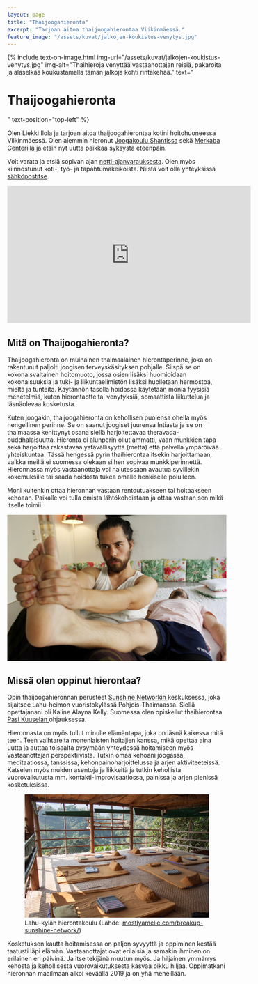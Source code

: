 ```yaml
---
layout: page
title: "Thaijoogahieronta"
excerpt: "Tarjoan aitoa thaijoogahierontaa Viikinmäessä."
feature_image: "/assets/kuvat/jalkojen-koukistus-venytys.jpg"
---
```


{% include text-on-image.html img-url="/assets/kuvat/jalkojen-koukistus-venytys.jpg" img-alt="Thaihieroja venyttää vastaanottajan reisiä, pakaroita ja alaselkää koukustamalla tämän jalkoja kohti rintakehää." text="<h1>Thaijoogahieronta</h1>" text-position="top-left" %}

Olen Liekki Ilola ja tarjoan aitoa thaijoogahierontaa kotini hoitohuoneessa Viikinmäessä. Olen aiemmin hieronut <a class="textlink" href="https://jooga.fi">Joogakoulu Shantissa</a> sekä <a class="textlink" href="https://www.facebook.com/merkabakeskus/">Merkaba Centerillä</a> ja etsin nyt uutta paikkaa syksystä eteenpäin.

Voit varata ja etsiä sopivan ajan <a class="textlink" href="/ajanvaraus">netti-ajanvarauksesta</a>. Olen myös kiinnostunut koti-, työ- ja tapahtumakeikoista. Niistä voit olla yhteyksissä <a class="textlink" href="mailto:info@liekki-wellness.fi">sähköpostitse</a>.

<div class="video">
	<iframe width="560" height="315" src="https://www.youtube.com/embed/LUHV2qxK0K8" frameborder="0" allow="accelerometer; autoplay; clipboard-write; encrypted-media; gyroscope; picture-in-picture" allowfullscreen></iframe>
</div>

<h2> Mitä on Thaijoogahieronta? </h2>

Thaijoogahieronta on muinainen thaimaalainen hierontaperinne, joka on rakentunut paljolti joogisen terveyskäsityksen pohjalle. Siispä se on kokonaisvaltainen hoitomuoto, jossa osien lisäksi huomioidaan kokonaisuuksia ja tuki- ja liikuntaelimistön lisäksi huolletaan hermostoa, mieltä ja tunteita. Käytännön tasolla hoidossa käytetään monia fyysisiä menetelmiä, kuten hierontaotteita, venytyksiä, somaattista liikuttelua ja läsnäolevaa kosketusta.

Kuten joogakin, thaijoogahieronta on kehollisen puolensa ohella myös hengellinen perinne. Se on saanut joogiset juurensa Intiasta ja se on thaimaassa kehittynyt osana siellä harjoitettavaa theravada-buddhalaisuutta. Hieronta ei alunperin ollut ammatti, vaan munkkien tapa sekä harjoittaa rakastavaa ystävällisyyttä (metta) että palvella ympäröivää yhteiskuntaa. Tässä hengessä pyrin thaihierontaa itsekin harjoittamaan, vaikka meillä ei suomessa olekaan siihen sopivaa munkkiperinnettä. Hieronnassa myös vastaanottaja voi halutessaan avautua syvillekin kokemuksille tai saada hoidosta tukea omalle henkiselle polulleen.

Moni kuitenkin ottaa hieronnan vastaan rentoutuakseen tai hoitaakseen kehoaan. Paikalle voi tulla omista lähtökohdistaan ja ottaa vastaan sen mikä itselle toimii.

<img src="/assets/kuvat/jalkapohjan-hieronta-ja-venytys.jpg" alt="Thaihieroja hieroo vastaanottajan jalkapohjaa ja venyttää samalla tämän pohjetta." />

<h2> Missä olen oppinut hierontaa? </h2>

Opin thaijoogahieronnan perusteet <a class="textlink" href="https://asokananda.com"> Sunshine Networkin </a> keskuksessa, joka sijaitsee Lahu-heimon vuoristokylässä Pohjois-Thaimaassa. Siellä opettajanani oli Kaline Alayna Kelly. Suomessa olen opiskellut thaihierontaa <a class="textlink" href="https://pasikuusela.com/"> Pasi Kuuselan </a> ohjauksessa.

Hieronnasta on myös tullut minulle elämäntapa, joka on läsnä kaikessa mitä teen. Teen vaihtareita monenlaisten hoitajien kanssa, mikä opettaa aina uutta ja auttaa toisaalta pysymään yhteydessä hoitamiseen myös vastaanottajan perspektiivistä. Tutkin omaa kehoani joogassa, meditaatiossa, tanssissa, kehonpainoharjoittelussa ja arjen aktiviteeteissä. Katselen myös muiden asentoja ja liikkeitä ja tutkin kehollista vuorovaikutusta mm. kontakti-improvisaatiossa, painissa ja arjen pienissä kosketuksissa.

<figure class="figure figure--center}">
  <img class="image" src="/assets/kuvat/sunshine-network-hierontakoulu.jpg" alt="Sunshine Networkin thaihierontakoulu Lahu-kylässä">
  <figcaption class="caption"> Lahu-kylän hierontakoulu (Lähde: <a href="https://mostlyamelie.com/breakup-sunshine-network/"> mostlyamelie.com/breakup-sunshine-network/</a>)</figcaption>
</figure>

Kosketuksen kautta hoitamisessa on paljon syvyyttä ja oppiminen kestää taatusti läpi elämän. Vastaanottajat ovat erilaisia ja samakin ihminen on erilainen eri päivinä. Ja itse tekijänä muutun myös. Ja hiljainen ymmärrys kehosta ja kehollisesta vuorovaikutuksesta kasvaa pikku hiljaa. Oppimatkani hieronnan maailmaan alkoi keväällä 2019 ja on yhä meneillään.